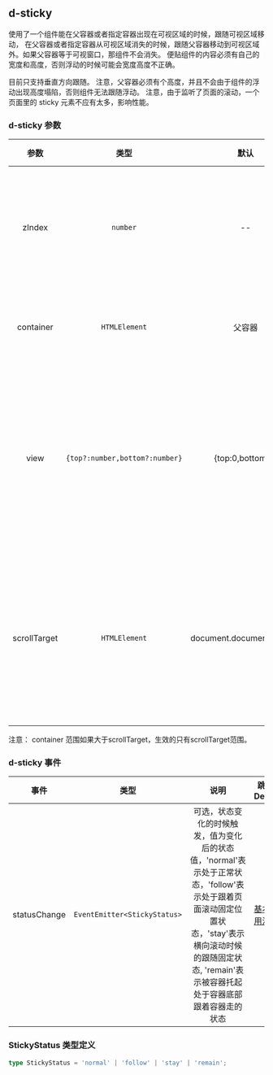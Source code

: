 ## d-sticky

使用了一个组件能在父容器或者指定容器出现在可视区域的时候，跟随可视区域移动，
在父容器或者指定容器从可视区域消失的时候，跟随父容器移动到可视区域外。如果父容器等于可视窗口，那组件不会消失。
便贴组件的内容必须有自己的宽度和高度，否则浮动的时候可能会宽度高度不正确。

目前只支持垂直方向跟随。
注意，父容器必须有个高度，并且不会由于组件的浮动出现高度塌陷，否则组件无法跟随浮动。
注意，由于监听了页面的滚动，一个页面里的 sticky 元素不应有太多，影响性能。

### d-sticky 参数

|     参数     |              类型              |           默认           |                                          说明                                          | 跳转 Demo                                   |
| :----------: | :----------------------------: | :----------------------: | :------------------------------------------------------------------------------------: | ------------------------------------------- |
|    zIndex    |            `number`            |            --            |               可选，指定包裹层的 z-index，用于浮动的时候控制 z 轴的叠放                | [基本用法](/components/sticky/demo#basic-usage) |
|  container   |         `HTMLElement`          |          父容器          |                            可选，触发的容器，可不同于父容器                            | [基本用法](/components/sticky/demo#basic-usage) |
|     view     | `{top?:number,bottom?:number}` |     {top:0,bottom:0}     | 可选，用于可视区域的调整，比如顶部有固定位置的头部等，数值对应被遮挡的顶部或底部的高度 | [基本用法](/components/sticky/demo#basic-usage) |
| scrollTarget |         `HTMLElement`          | document.documentElement |    可选，设置要发生滚动的容器，一般为滚动条所在容器，为主页面的滚动条时候可以不设置    |[更换滚动容器](/components/sticky/demo#scroll-target) |

注意： container 范围如果大于scrollTarget，生效的只有scrollTarget范围。

### d-sticky 事件

|     事件     |             类型             |                                                                                                    说明                                                                                                    | 跳转 Demo |
| :----------: | :--------------------------: | :--------------------------------------------------------------------------------------------------------------------------------------------------------------------------------------------------------: | --------- |
| statusChange | `EventEmitter<StickyStatus>` | 可选，状态变化的时候触发，值为变化后的状态值，'normal'表示处于正常状态，'follow'表示处于跟着页面滚动固定位置状态，'stay'表示横向滚动时候的跟随固定状态, 'remain'表示被容器托起处于容器底部跟着容器走的状态 |[基本用法](/components/sticky/demo#basic-usage) |

### StickyStatus 类型定义

```typescript
type StickyStatus = 'normal' | 'follow' | 'stay' | 'remain';
```
